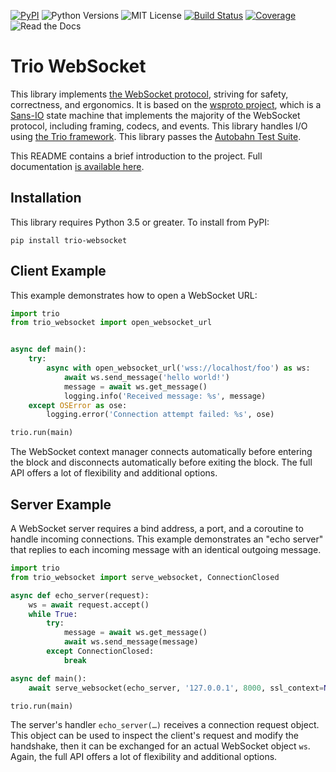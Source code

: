 [![PyPI](https://img.shields.io/pypi/v/trio-websocket.svg?style=flat-square)](https://pypi.org/project/trio-websocket/)
![Python Versions](https://img.shields.io/pypi/pyversions/trio-websocket.svg?style=flat-square)
![MIT License](https://img.shields.io/github/license/HyperionGray/trio-websocket.svg?style=flat-square)
[![Build Status](https://img.shields.io/travis/HyperionGray/trio-websocket.svg?style=flat-square)](https://travis-ci.org/HyperionGray/trio-websocket)
[![Coverage](https://img.shields.io/coveralls/github/HyperionGray/trio-websocket.svg?style=flat-square)](https://coveralls.io/github/HyperionGray/trio-websocket?branch=master)
![Read the Docs](https://img.shields.io/readthedocs/trio-websocket.svg)

# Trio WebSocket

This library implements [the WebSocket
protocol](https://tools.ietf.org/html/rfc6455), striving for safety,
correctness, and ergonomics. It is based on the [wsproto
project](https://wsproto.readthedocs.io/en/latest/), which is a
[Sans-IO](https://sans-io.readthedocs.io/) state machine that implements the
majority of the WebSocket protocol, including framing, codecs, and events. This
library handles I/O using [the Trio
framework](https://trio.readthedocs.io/en/latest/). This library passes the
[Autobahn Test Suite](https://github.com/crossbario/autobahn-testsuite).

This README contains a brief introduction to the project. Full documentation [is
available here](https://trio-websocket.readthedocs.io).

## Installation

This library requires Python 3.5 or greater. To install from PyPI:

    pip install trio-websocket

## Client Example

This example demonstrates how to open a WebSocket URL:

```python
import trio
from trio_websocket import open_websocket_url


async def main():
    try:
        async with open_websocket_url('wss://localhost/foo') as ws:
            await ws.send_message('hello world!')
            message = await ws.get_message()
            logging.info('Received message: %s', message)
    except OSError as ose:
        logging.error('Connection attempt failed: %s', ose)

trio.run(main)
```

The WebSocket context manager connects automatically before entering the block
and disconnects automatically before exiting the block. The full API offers a
lot of flexibility and additional options.

## Server Example

A WebSocket server requires a bind address, a port, and a coroutine to handle
incoming connections. This example demonstrates an "echo server" that replies to
each incoming message with an identical outgoing message.

```python
import trio
from trio_websocket import serve_websocket, ConnectionClosed

async def echo_server(request):
    ws = await request.accept()
    while True:
        try:
            message = await ws.get_message()
            await ws.send_message(message)
        except ConnectionClosed:
            break

async def main():
    await serve_websocket(echo_server, '127.0.0.1', 8000, ssl_context=None)

trio.run(main)
```

The server's handler ``echo_server(…)`` receives a connection request object.
This object can be used to inspect the client's request and modify the
handshake, then it can be exchanged for an actual WebSocket object ``ws``.
Again, the full API offers a lot of flexibility and additional options.
